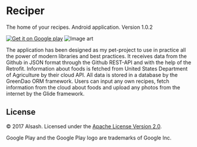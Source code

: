 # Reciper

The home of your recipes. Android application. Version 1.0.2

[![Get it on Google play](/../../raw/master/jpg/art/v001/google-play-badge-small.png)][1]
![Image art](/../../raw/master/jpg/art/v001/123.png)

The application has been designed as my pet-project to use in practice all the power of modern libraries and best practices. It  receives data from the Github in JSON format through the Github REST-API and with the help of the Retrofit. Information about foods is fetched from United States Department of Agriculture by their cloud API. All data is stored in a database by the GreenDao ORM framework. Users can input any own recipes, fetch information from the cloud about foods and upload any photos from the internet by the Glide framework.

## License
© 2017 Alsash. Licensed under the [Apache License Version 2.0](/../../blob/master/LICENSE).

Google Play and the Google Play logo are trademarks of Google Inc.

[1]: https://play.google.com/store/apps/details?id=com.alsash.reciper

